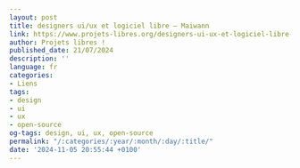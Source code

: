 ```yaml
---
layout: post
title: designers ui/ux et logiciel libre – Maiwann
link: https://www.projets-libres.org/designers-ui-ux-et-logiciel-libre-maiwann/
author: Projets libres !
published_date: 21/07/2024
description: ''
language: fr
categories:
- Liens
tags:
- design
- ui
- ux
- open-source
og-tags: design, ui, ux, open-source
permalink: "/:categories/:year/:month/:day/:title/"
date: '2024-11-05 20:55:44 +0100'
---
```

